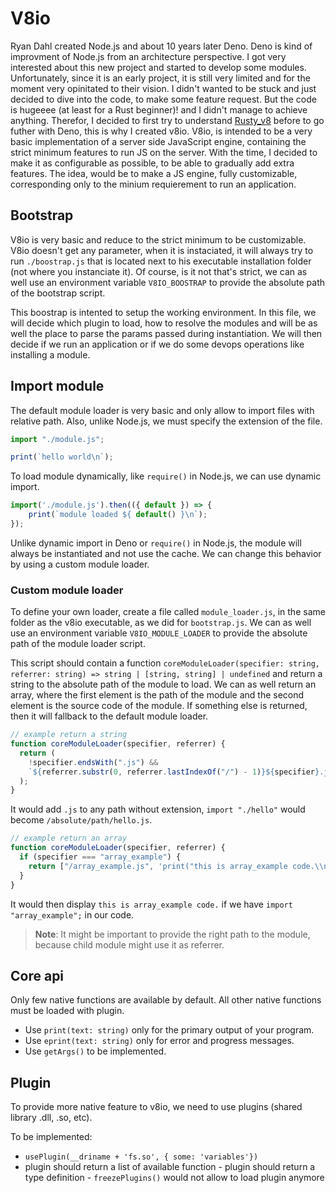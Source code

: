 # V8io

Ryan Dahl created Node.js and about 10 years later Deno. Deno is kind of improvment of Node.js from an architecture perspective. I got very interested about this new project and started to develop some modules. Unfortunately, since it is an early project, it is still very limited and for the moment very opinitated to their vision. I didn't wanted to be stuck and just decided to dive into the code, to make some feature request. But the code is hugeeee (at least for a Rust beginner)! and I didn't manage to achieve anything. Therefor, I decided to first try to understand [Rusty_v8](https://github.com/denoland/rusty_v8) before to go futher with Deno, this is why I created v8io. V8io, is intended to be a very basic implementation of a server side JavaScript engine, containing the strict minimum features to run JS on the server. With the time, I decided to make it as configurable as possible, to be able to gradually add extra features. The idea, would be to make a JS engine, fully customizable, corresponding only to the minium requierement to run an application.

## Bootstrap

V8io is very basic and reduce to the strict minimum to be customizable. V8io doesn't get any parameter, when it is instaciated, it will always try to run `./boostrap.js` that is located next to his executable installation folder (not where you instanciate it). Of course, is it not that's strict, we can as well use an environment variable `V8IO_BOOSTRAP` to provide the absolute path of the bootstrap script.

This boostrap is intented to setup the working environment. In this file, we will decide which plugin to load, how to resolve the modules and will be as well the place to parse the params passed during instantiation. We will then decide if we run an application or if we do some devops operations like installing a module.

## Import module

The default module loader is very basic and only allow to import files with relative path. Also, unlike Node.js, we must specify the extension of the file.

```js
import "./module.js";

print(`hello world\n`);
```

To load module dynamically, like `require()` in Node.js, we can use dynamic import.

```js
import('./module.js').then(({ default }) => {
    print(`module loaded ${ default() }\n`);
});
```

Unlike dynamic import in Deno or `require()` in Node.js, the module will always be instantiated and not use the cache. We can change this behavior by using a custom module loader.

### Custom module loader

To define your own loader, create a file called `module_loader.js`, in the same folder as the v8io executable, as we did for `bootstrap.js`. We can as well use an environment variable `V8IO_MODULE_LOADER` to provide the absolute path of the module loader script.

This script should contain a function `coreModuleLoader(specifier: string, referrer: string) => string | [string, string] | undefined` and return a string to the absolute path of the module to load. We can as well return an array, where the first element is the path of the module and the second element is the source code of the module. If something else is returned, then it will fallback to the default module loader.

```js
// example return a string
function coreModuleLoader(specifier, referrer) {
  return (
    !specifier.endsWith(".js") &&
    `${referrer.substr(0, referrer.lastIndexOf("/") - 1)}${specifier}.js`
  );
}
```

It would add `.js` to any path without extension, `import "./hello"` would become `/absolute/path/hello.js`.

```js
// example return an array
function coreModuleLoader(specifier, referrer) {
  if (specifier === "array_example") {
    return ["/array_example.js", 'print("this is array_example code.\\n");'];
  }
}
```

It would then display `this is array_example code.` if we have `import "array_example";` in our code.

> **Note**: It might be important to provide the right path to the module, because child module might use it as referrer.

## Core api

Only few native functions are available by default. All other native functions must be loaded with plugin.

- Use `print(text: string)` only for the primary output of your program.
- Use `eprint(text: string)` only for error and progress messages.
- Use `getArgs()` to be implemented.

## Plugin

To provide more native feature to v8io, we need to use plugins (shared library .dll, .so, etc).

To be implemented:

- `usePlugin(__driname + 'fs.so', { some: 'variables'})`
- plugin should return a list of available function - plugin should return a type definition - `freezePlugins()` would not allow to load plugin anymore
